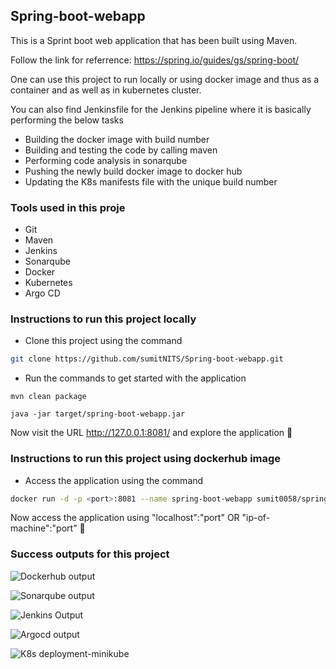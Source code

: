 ## Spring-boot-webapp

This is a Sprint boot web application that has been built using Maven.

Follow the link for referrence: https://spring.io/guides/gs/spring-boot/

One can use this project to run locally or using docker image and thus as a container and as well as in kubernetes cluster.

You can also find Jenkinsfile for the Jenkins pipeline where it is basically performing the below tasks

- Building the docker image with build number 
- Building and testing the code by calling maven
- Performing code analysis in sonarqube
- Pushing the newly build docker image to docker hub
- Updating the K8s manifests file with the unique build number

### Tools used in this proje

- Git
- Maven
- Jenkins
- Sonarqube
- Docker
- Kubernetes
- Argo CD

### Instructions to run this project locally

- Clone this project using the command
```bash
git clone https://github.com/sumitNITS/Spring-boot-webapp.git
```
- Run the commands to get started with the application
```
mvn clean package
```
```
java -jar target/spring-boot-webapp.jar
```

Now visit the URL http://127.0.0.1:8081/ and explore the application 🚀

### Instructions to run this project using dockerhub image

- Access the application using the command 
```bash
docker run -d -p <port>:8081 --name spring-boot-webapp sumit0058/springbootwebapp
```

Now access the application using "localhost":"port" OR "ip-of-machine":"port" 🚀

### Success outputs for this project

![Dockerhub output](https://github.com/sumitNITS/Spring-boot-webapp/assets/37767537/c55cb9a9-59cb-47ff-b9a4-4bb815e750e3)

![Sonarqube output](https://github.com/sumitNITS/Spring-boot-webapp/assets/37767537/39b59200-252d-4323-8cac-604428fbe2e0)

![Jenkins Output](https://github.com/sumitNITS/Spring-boot-webapp/assets/37767537/0801e3b4-48c2-4c81-9683-17d96108a174)

![Argocd output](https://github.com/sumitNITS/Spring-boot-webapp/assets/37767537/6cc81a1e-3e19-425f-85a2-01d5f0a881df)

![K8s deployment-minikube](https://github.com/sumitNITS/Spring-boot-webapp/assets/37767537/a0af6e54-f3e7-42b8-b836-b7a4af3ae0d8)